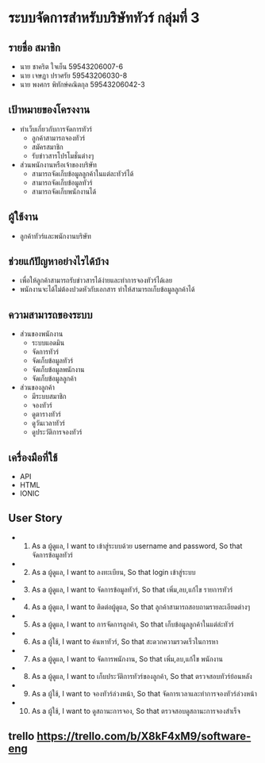 # ระบบจัดการสำหรับบริษัททัวร์  กลุ่มที่ 3
## รายชื่อ สมาชิก 
   * นาย ชาคริต ใจเย็น 59543206007-6 
   * นาย เจษฏา ปราศรัย 59543206030-8 
   * นาย พงศกร พิทักษ์คณิตกุล 59543206042-3 
        
## เป้าหมายของโครงงาน 
   * ทำเว็บเกี่ยวกับการจัดการทัวร์ 
        * ลูกค้าสามารถจองทัวร์
        * สมัครสมาชิก
        * รับข่าวสารโปรโมชั่นต่างๆ 
   * ส่วนพนักงานหรือเจ้าของบริษัท 
        * สามารถจัดเก็บข้อมูลลูกค้าในแต่ละทัวร์ได้
        * สามารถจัดเก็บข้อมูลทัวร์
        * สามารถจัดเก็บพนักงานได้
        
## ผู้ใช้งาน 
   * ลูกค้าทัวร์และพนักงานบริษัท
    
## ช่วยแก้ปัญหาอย่างไรได้บ้าง 
   * เพื่อให้ลูกค้าสามารถรับข่าวสารได้ง่ายและทำการจองทัวร์ได้เลย 
   * พนักงานจะได้ไม่ต้องปวดหัวกับเอกสาร ทำให้สามารถเก็บข้อมูลลูกค้าได้
        
## ความสามารถของระบบ 
   * ส่วนของพนักงาน
        * ระบบแอดมิน
        * จัดการทัวร์
        * จัดเก็บข้อมูลทัวร์
        * จัดเก็บข้อมูลพนักงาน
        * จัดเก็บข้อมูลลูกค้า
   * ส่วนของลูกค้า 
        * มีระบบสมาชิก
        * จองทัวร์
        * ดูตารางทัวร์
        * ดูวันเวลาทัวร์
        * ดูประวัติการจองทัวร์
                        
## เครื่องมือที่ใช้ 
   * API
   * HTML 
   * IONIC 
   
## User Story
   * 1. As a ผู้ดูแล, I want to เข้าสู่ระบบด้วย username and password, So that จัดการข้อมูลทัวร์
   * 2. As a ผู้ดูแล, I want to ลงทะเบียน, So that login เข้าสู่ระบบ
   * 3. As a ผู้ดูแล, I want to จัดการข้อมูลทัวร์, So that เพิ่ม,ลบ,แก้ไข รายการทัวร์
   * 4. As a ผู้ดูแล, I want to ติดต่อผู้ดูแล, So that ลูกค้าสามารถสอบถามรายละเอียดต่างๆ
   * 5. As a ผู้ดูแล, I want to การจัดการลูกค้า, So that เก็บข้อมูลลูกค้าในแต่ล่ะทัวร์
   * 6. As a ผู้ใช้, I want to ค้นหาทัวร์, So that สะดวกความรวดเร็วในการหา
   * 7. As a ผู้ดูแล, I want to จัดการพนักงาน, So that เพิ่ม,ลบ,แก้ไข พนักงาน
   * 8. As a ผู้ดูแล, I want to เก็บประวัติการทัวร์ของลูกค้า, So that ตรวจสอบทัวร์ย้อนหลัง
   * 9. As a ผู้ใช้, I want to จองทัวร์ล่วงหน้า, So that จัดการเวลาและทำการจองทัวร์ล่วงหน้า
   * 10. As a ผู้ใช้, I want to ดูสถานะการจอง, So that ตรวจสอบดูสถานะการจองสำเร็จ
   
   
## trello https://trello.com/b/X8kF4xM9/software-eng

  
   
   

   
   


   
   
   
